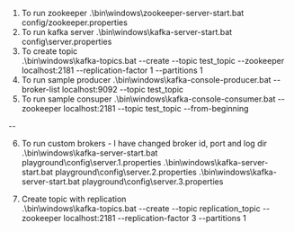 1. To run zookeeper 
   .\bin\windows\zookeeper-server-start.bat config/zookeeper.properties
2. To run kafka server
    .\bin\windows\kafka-server-start.bat config\server.properties
3. To create topic  
    .\bin\windows\kafka-topics.bat --create --topic test_topic --zookeeper localhost:2181 --replication-factor 1 --partitions 1
4. To run sample producer 
    .\bin\windows\kafka-console-producer.bat --broker-list localhost:9092 --topic test_topic
5. To run sample consuper 
    .\bin\windows\kafka-console-consumer.bat --zookeeper localhost:2181 --topic test_topic --from-beginning

--

6. To run custom brokers  - I have changed broker id, port and log dir    
    .\bin\windows\kafka-server-start.bat playground\config\server.1.properties
    .\bin\windows\kafka-server-start.bat playground\config\server.2.properties
    .\bin\windows\kafka-server-start.bat playground\config\server.3.properties

7. Create topic with  replication    
    .\bin\windows\kafka-topics.bat --create --topic replication_topic --zookeeper localhost:2181 --replication-factor 3 --partitions 1

